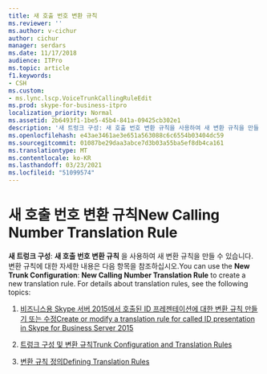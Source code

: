 ```yaml
---
title: 새 호출 번호 변환 규칙
ms.reviewer: ''
ms.author: v-cichur
author: cichur
manager: serdars
ms.date: 11/17/2018
audience: ITPro
ms.topic: article
f1.keywords:
- CSH
ms.custom:
- ms.lync.lscp.VoiceTrunkCallingRuleEdit
ms.prod: skype-for-business-itpro
localization_priority: Normal
ms.assetid: 2b6493f1-1be5-45b4-841a-09425cb302e1
description: '새 트렁크 구성: 새 호출 번호 변환 규칙을 사용하여 새 변환 규칙을 만들 수 있습니다. 변환 규칙에 대한 자세한 내용은 다음 항목을 참조하십시오.'
ms.openlocfilehash: e43ae3461ae3e651a563088c6c6554b03404dc59
ms.sourcegitcommit: 01087be29daa3abce7d3b03a55ba5ef8db4ca161
ms.translationtype: MT
ms.contentlocale: ko-KR
ms.lasthandoff: 03/23/2021
ms.locfileid: "51099574"
---
```

# <a name="new-calling-number-translation-rule"></a><span data-ttu-id="c41ce-104">새 호출 번호 변환 규칙</span><span class="sxs-lookup"><span data-stu-id="c41ce-104">New Calling Number Translation Rule</span></span>

<span data-ttu-id="c41ce-p102">**새 트렁크 구성**: **새 호출 번호 변환 규칙** 을 사용하여 새 변환 규칙을 만들 수 있습니다. 변환 규칙에 대한 자세한 내용은 다음 항목을 참조하십시오.</span><span class="sxs-lookup"><span data-stu-id="c41ce-p102">You can use the **New Trunk Configuration**: **New Calling Number Translation Rule** to create a new translation rule. For details about translation rules, see the following topics:</span></span>

1. [<span data-ttu-id="c41ce-107">비즈니스용 Skype 서버 2015에서 호출된 ID 프레젠테이션에 대한 변환 규칙 만들기 또는 수정</span><span class="sxs-lookup"><span data-stu-id="c41ce-107">Create or modify a translation rule for called ID presentation in Skype for Business Server 2015</span></span>](../../deploy/deploy-enterprise-voice/called-id-presentation-rules.md)

2. [<span data-ttu-id="c41ce-108">트렁크 구성 및 변환 규칙</span><span class="sxs-lookup"><span data-stu-id="c41ce-108">Trunk Configuration and Translation Rules</span></span>](/previous-versions/office/lync-server-2013/lync-server-2013-configuring-trunks)

3. [<span data-ttu-id="c41ce-109">변환 규칙 정의</span><span class="sxs-lookup"><span data-stu-id="c41ce-109">Defining Translation Rules</span></span>](/previous-versions/office/lync-server-2013/lync-server-2013-defining-translation-rules)